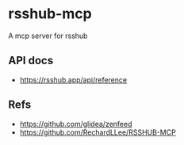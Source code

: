 # rsshub-mcp

A mcp server for rsshub

## API docs

* <https://rsshub.app/api/reference>

## Refs

* <https://github.com/glidea/zenfeed>
* <https://github.com/RechardLLee/RSSHUB-MCP>
